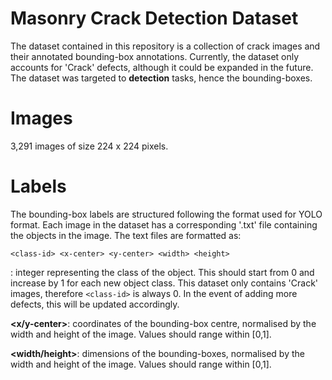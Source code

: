 # Masonry Crack Detection Dataset

The dataset contained in this repository is a collection of crack images and their annotated bounding-box annotations. Currently, the dataset only accounts for 'Crack' defects, although it could be expanded in the future. The dataset was targeted to **detection** tasks, hence the bounding-boxes.

# Images

3,291 images of size 224 x 224 pixels.

# Labels

The bounding-box labels are structured following the format used for YOLO format. Each image in the dataset has a corresponding '.txt' file containing the objects in the image. The text files are formatted as:

`<class-id> <x-center> <y-center> <width> <height>`

**<class-id>**: integer representing the class of the object. This should start from 0 and increase by 1 for each new object class. This dataset only contains 'Crack' images, therefore `<class-id>` is always 0. In the event of adding more defects, this will be updated accordingly.

**<x/y-center>**: coordinates of the bounding-box centre, normalised by the width and height of the image. Values should range within [0,1].

**<width/height>**: dimensions of the bounding-boxes, normalised by the width and height of the image. Values should range within [0,1].
